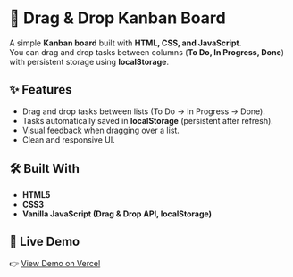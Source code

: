 # 📝 Drag & Drop Kanban Board

A simple **Kanban board** built with **HTML, CSS, and JavaScript**.  
You can drag and drop tasks between columns (**To Do, In Progress, Done**) with persistent storage using **localStorage**.

## ✨ Features
- Drag and drop tasks between lists (To Do → In Progress → Done).  
- Tasks automatically saved in **localStorage** (persistent after refresh).  
- Visual feedback when dragging over a list.  
- Clean and responsive UI.  

## 🛠️ Built With
- **HTML5**  
- **CSS3**  
- **Vanilla JavaScript (Drag & Drop API, localStorage)**  

## 🚀 Live Demo
👉 [View Demo on Vercel](https://drag-drog-eight.vercel.app/)
